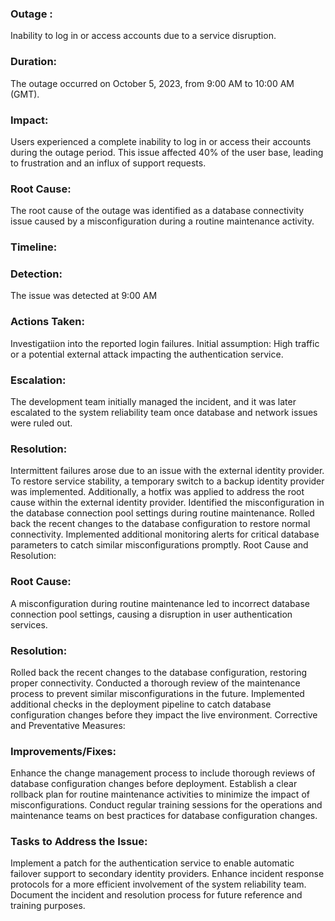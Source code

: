 ### Outage : 
Inability to log in or access accounts due to a service disruption.

### Duration:
The outage occurred on October 5, 2023, from 9:00 AM to 10:00 AM (GMT).

### Impact:
Users experienced a complete inability to log in or access their accounts during the outage period. This issue affected 40% of the user base, leading to frustration and an influx of support requests.

### Root Cause:
The root cause of the outage was identified as a database connectivity issue caused by a misconfiguration during a routine maintenance activity.

### Timeline:

### Detection:
The issue was detected at 9:00 AM 

### Actions Taken:

Investigatiion into the reported login failures.
Initial assumption: High traffic or a potential external attack impacting the authentication service.

### Escalation:
The development team initially managed the incident, and it was later escalated to the system reliability team once database and network issues were ruled out.

### Resolution:

Intermittent failures arose due to an issue with the external identity provider. To restore service stability, a temporary switch to a backup identity provider was implemented. Additionally, a hotfix was applied to address the root cause within the external identity provider.
Identified the misconfiguration in the database connection pool settings during routine maintenance.
Rolled back the recent changes to the database configuration to restore normal connectivity.
Implemented additional monitoring alerts for critical database parameters to catch similar misconfigurations promptly.
Root Cause and Resolution:

### Root Cause:
A misconfiguration during routine maintenance led to incorrect database connection pool settings, causing a disruption in user authentication services.

### Resolution:

Rolled back the recent changes to the database configuration, restoring proper connectivity.
Conducted a thorough review of the maintenance process to prevent similar misconfigurations in the future.
Implemented additional checks in the deployment pipeline to catch database configuration changes before they impact the live environment.
Corrective and Preventative Measures:

### Improvements/Fixes:

Enhance the change management process to include thorough reviews of database configuration changes before deployment.
Establish a clear rollback plan for routine maintenance activities to minimize the impact of misconfigurations.
Conduct regular training sessions for the operations and maintenance teams on best practices for database configuration changes.

### Tasks to Address the Issue:

Implement a patch for the authentication service to enable automatic failover support to secondary identity providers. Enhance incident response protocols for a more efficient involvement of the system reliability team. Document the incident and resolution process for future reference and training purposes.


